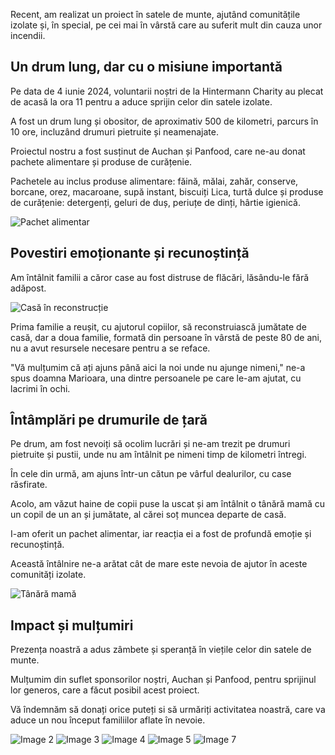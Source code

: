 Recent, am realizat un proiect în satele de munte, ajutând comunitățile izolate și, în special, pe cei mai în vârstă care au suferit mult din cauza unor incendii.

## Un drum lung, dar cu o misiune importantă

Pe data de 4 iunie 2024, voluntarii noștri de la Hintermann Charity au plecat de acasă la ora 11 pentru a aduce sprijin celor din satele izolate. 

A fost un drum lung și obositor, de aproximativ 500 de kilometri, parcurs în 10 ore, incluzând drumuri pietruite și neamenajate.

Proiectul nostru a fost susținut de Auchan și Panfood, care ne-au donat pachete alimentare și produse de curățenie.

Pachetele au inclus produse alimentare: făină, mălai, zahăr, conserve, borcane, orez, macaroane, supă instant, biscuiți Lica, turtă dulce și produse de curățenie: detergenți, geluri de duș, periuțe de dinți, hârtie igienică.

![Pachet alimentar](image10)

## Povestiri emoționante și recunoștință

Am întâlnit familii a căror case au fost distruse de flăcări, lăsându-le fără adăpost. 

![Casă în reconstrucție](image6)

Prima familie a reușit, cu ajutorul copiilor, să reconstruiască jumătate de casă, dar a doua familie, formată din persoane în vârstă de peste 80 de ani, nu a avut resursele necesare pentru a se reface.

"Vă mulțumim că ați ajuns până aici la noi unde nu ajunge nimeni," ne-a spus doamna Marioara, una dintre persoanele pe care le-am ajutat, cu lacrimi în ochi.

## Întâmplări pe drumurile de țară

Pe drum, am fost nevoiți să ocolim lucrări și ne-am trezit pe drumuri pietruite și pustii, unde nu am întâlnit pe nimeni timp de kilometri întregi. 

În cele din urmă, am ajuns într-un cătun pe vârful dealurilor, cu case răsfirate. 

Acolo, am văzut haine de copii puse la uscat și am întâlnit o tânără mamă cu un copil de un an și jumătate, al cărei soț muncea departe de casă.

I-am oferit un pachet alimentar, iar reacția ei a fost de profundă emoție și recunoștință. 

Această întâlnire ne-a arătat cât de mare este nevoia de ajutor în aceste comunități izolate.

![Tânără mamă](cover)

## Impact și mulțumiri

Prezența noastră a adus zâmbete și speranță în viețile celor din satele de munte. 

Mulțumim din suflet sponsorilor noștri, Auchan și Panfood, pentru sprijinul lor generos, care a făcut posibil acest proiect.

Vă îndemnăm să donați orice puteți si să urmăriți activitatea noastră, care va aduce un nou început familiilor aflate în nevoie.

![Image 2](image2)
![Image 3](image3)
![Image 4](image4)
![Image 5](image5)
![Image 7](image7)
